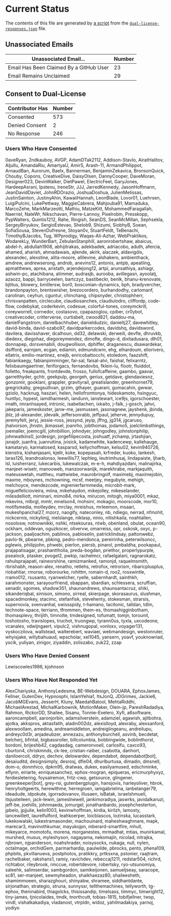 # Current Status

The contents of this file are generated by [a script](scripts/summarize-dual-license-responses.js)
from the [`dual-license-responses.json`](data/dual-license-responses.json) file.

## Unassociated Emails

| Unassociated Email... | Number |
| --- | --- |
| Email Has Been Claimed By a GitHub User | 23 |
| Email Remains Unclaimed | 29 |

## Consent to Dual-License

| Contributor Has | Number |
| --- | --- |
| Consented | 573 |
| Denied Consent | 2 |
| No Response | 246 |

### Users Who Have Consented
0aveRyan, 2ndkauboy, AVGP, AdamDTak2112, Addison-Stavlo, AiratHalitov, Aljullu, AmandaRiu, AmartyaU, AmirS, Arash-11, ArmandPhilippot, ArnaudBan, Aurorum, Baelx, Bannerman, BenjaminZekavica, BronsonQuick, Chouby, Copons, CreativeDive, DaisyOlsen, DannyCooper, DaveMoran, Designer023, DevinWalker, DietPawel, ElectricFeet, GaryJones, HardeepAsrani, Ipstenu, IreneStr, JJJ, JarredKennedy, JasonHoffmann, JeanDavidDaviet, JohnRDOrazio, JoshuaDoshua, JulienMelissas, JustinSainton, JustinyAhin, KawaiiHannah, LeonBlade, Lovor01, Luehrsen, LuigiPulcini, LukePettway, MaggieCabrera, Mahjouba91, Mamaduka, MarcoZehe, MarkMarzeotti, Mathiu, MatzeKitt, MohammedFaragallah, Naerriel, NateWr, Nikschavan, Pierre-Lannoy, Pixelrobin, Presskopp, PypWalters, Quintis1212, Rahe, Ringish, SeanDS, SeanMcMillan, Sephsekla, SergeyBiryukov, SergioEstevao, Shelob9, Shizumi, SiobhyB, Soean, SofiaSousa, StevenDufresne, Stoyan0v, StuartFeldt, TeBenachi, TimothyBJacobs, Tug, WPprodigy, Waqas-Ali-Azhar, WebPraktikos, WodarekLy, WunderBart, ZebulanStanphill, aaronrobertshaw, abaicus, abdel-h, abdullah1908, abhijitrakas, adekbadek, adriacobo, aduth, afercia, ahamed, aharish, ahmadawais, ajlende, akirk, alaczek, aldavigdis, alexandec, alexstine, alita-moore, allilevine, alshakero, ambienthack, amdrew, andrewserong, androb, anevins12, antonis, antpb, apeatling, apmatthews, aprea, aristath, arjendejong12, artpi, arunsathiya, ashiagr, ashwin-pc, atachibana, atimmer, audrasjb, aurooba, avillegasn, ayoolatj, azaozz, bappi, barryceelen, bartczyz, bastibeckr, benlk, bhanu-krenovate, bjtitus, blowery, bmillersw, bor0, bosconian-dynamics, bph, bradyvercher, brandonpayton, brentswisher, brezocordero, burhandodhy, carlomanf, carolinan, ceyhun, cguntur, chinchang, chipsnyder, christophherr, chrisvanpatten, circlecube, claudiosanches, claudiulodro, cliffordp, code-flow, codebykat, coderkevin, codesue, colorful-tones, coreymckrill, coreyworrell, cornedor, costasovo, cpapazoglou, cpiber, cr0ybot, creativecoder, critterverse, curtisbelt, cwood821, daddou-ma, danielFangstrom, danielbachhuber, danieldudzic, danieltj27, davewhitley, david-binda, david-szabo97, davidparkercodes, davidshq, davidsword, davilera, davisshaver, dcalhoun, dd32, delawski, derweili, devfle, dhruvkb, diedexx, diegohaz, diegoreymendez, dimofte, dingo-d, dixitadusara, dlh01, donnapep, dorsvenabili, dougwollison, dphiffer, draganescu, dsawardekar, dsifford, earnjam, ecgan, ediamin, edmundcwm, ehg, elhardoum, eliorivero, ellatrix, emilio-martinez, enejb, enricobattocchi, etoledom, faazshift, fabiankaegy, fabianpimminger, fai-sal, faisal-alvi, faishal, felixarntz, felixbaumgaertner, feriforgacs, fernandovbs, fklein-lu, flootr, fluiddot, folletto, freakpants, frontdevde, frosso, fullofcaffeine, gaambo, gaavar, garretthyder, gchtr, geekpulp, georgeh, geriux, getdave, glendaviesnz, gonzomir, gooklani, grappler, gravityrail, greatislander, greenhornet79, gregrickaby, gregsullivan, grzim, gthayer, guarani, gumacahin, gwwar, gziolo, hacknug, haszari, helen, hellofromtonya, hideokamoto, hsingyuc, huntlyc, hypest, iamdharmesh, iandunn, ianstewart, ice9js, igorschoester, imath, imranhsayed, intronic, isabellachen, ixkaito, j-falk, j-gosch, jahvi, jakeparis, jameskoster, janw-me, jasmussen, jasonagnew, jayshenk, jbinda, jblz, jd-alexander, jdevalk, jeffersonrabb, jeffpaul, jeherve, jennydupuy, jeremyfelt, jeryj, jessie-ross, jessynd, jeyip, jffng, jg314, jgcaruso, jhalvorson, jhnstn, jkmassel, joanrho, jobthomas, jodamo5, joelclimbsthings, joemaller, joemcgill, johnbillion, johndyer, johngodley, johnstonphilip, johnwatkins0, jordesign, jorgefilipecosta, joshuatf, jrchamp, jrtashjian, jsnajdr, juanfra, juanruitina, jvisick, kadamwhite, kadencewp, kallehauge, kamataryo, karmatosed, kasparsd, kellychoffman, kelsu02, kevin940726, kienstra, kishanjasani, kjellr, koke, kopepasah, krfreder, kuoko, lankesh, laras126, leandroalonso, leewillis77, lephleg, leutrimhusaj, lindapaiste, ljharb, lsl, luisherranz, lukecarbis, lukewalczak, m-e-h, mahdiyazdani, malinajirka, manjeet-wisetr, manooweb, manzoorwanijk, marekhrabe, markjaquith, mateuswetah, mattheu, mattwiebe, maurobringolf, maximebj, maximejobin, maxme, mboynes, mchowning, mcsf, meetjey, megubyte, mehigh, melchoyce, mendezcode, mgrenierfarmmedia, microbit-mark, miguelfeliciovieira, miina, mikehaydon, mikejolley, mikeselander, milesdelliott, miminari, mimo84, mirka, mirucon, mitogh, miya0001, mkaz, mkevins, mlbrgl, mmtr, mnelson4, mohsinr, mokagio, moorscode, mor10, motifsmedia, motleydev, mrclay, mreishus, mrleemon, msaari, mukeshpanchal27, mzorz, naogify, nateconley, nb, ndiego, nerrad, nfmohit, nickcernis, nickylimjj, nielslange, niklasp, ninio, nitishkaila, noahtallen, nosolosw, notnownikki, nshki, ntsekouras, ntwb, obenland, obulat, ocean90, ockham, oddevan, oguzkocer, olivervw, omarreiss, opr, oskosk, oxyc, p-jackson, paaljoachim, pablinos, pabloselin, patricklindsay, pattonwebz, pavlo-tk, pbearne, pbking, pedro-mendonca, pereirinha, peterwilsoncc, pglewis, philipjohn, phwebi, pierlon, piersb, pinarol, pmbaldha, pookapaul, prajapatisagar, prashanttholia, preda-bogdan, priethor, properlypurple, psealock, ptasker, pvogel2, pwkip, rachelmcr, rafaelgalani, ragnarokatz, rahulsprajapati, raineorshine, ramizmanked, ramonjd, raquelmsmith, rbrishabh, reason-alex, renatho, retlehs, retrofox, retrorism, ribaricplusplus, riobahtiar, rmorse, roborourke, rohittm, romain-d, roo2, rosswintle, rramo012, rsusanto, ryanwelcher, ryelle, sabernhardt, sainthkh, sarahmonster, sarayourfriend, sbappan, sbardian, schlessera, scruffian, senadir, sgomes, shadow351, shaunandrews, shaunsantacruz, shiki, sikanderiqbal, simison, simono, sirreal, skierpage, skorasaurus, slushman, spacedmonkey, stacimc, stefanfisk, stevehenty, stokesman, strarsis, supernovia, svenvanhal, swissspidy, t-hamano, tacitonic, talldan, tdlm, technote-space, terriann, tfrommen, them-es, thomashigginbotham, thomasplevy, thrijith, timnolte, tmdesigned, tofumatt, tomjn, torounit, toshotosho, travislopes, truchot, truongwp, tyrann0us, tyxla, uxcodeone, vcanales, vdwijngaert, vipulc2, vishnugopal, vonloxx, voyager131, vyskoczilova, wallstead, walterebert, waviaei, webmandesign, westonruter, whyisjake, willybahuaud, wpscholar, xel1045, yansern, yoavf, youknowriad, yscik, yuliyan, zinigor, ziyaddin, zoliszabo, zuk22, zzap

### Users Who Have Denied Consent
Lewiscowles1986, kjohnson

### Users Who Have Not Responded Yet
AlexChariyska, AnthonyLedesma, BE-Webdesign, DOUARA, EphoxJames, Fellner, GutenDev, Hypnosphi, IslamYehia1, ItsJonQ, JDGrimes, Jackie6, JacobMGEvans, JesserH, Kluny, MaedahBatool, MehtaRiddhi, MichaelArestad, MichalKarbownik, MotionMaker, Olein-jp, PareshRadadiya, Rahmon, RickorDD, Shailee, Sisanu, Tonnie-Exelero, Xyfi, a6software, aaroncampbell, aaronjorbin, adamsilverstein, adamziel, agawish, ajitbohra, ajotka, akkspros, aktasfatih, aladin002dz, alexislloyd, alexraby, alexsanford, alexwoollam, amedina, andreamiddleton, andreiglingeanu, andreilupu, andreyc0d3r, anjadeubzer, annezazu, anthonyburchell, asvinb, becdetat, belcherj, bfintal, bigbassroller, billcolumbia, bobbingwide, boblinthorst, bordoni, brijeshb42, cagdasdag, cameronvoell, carloslfu, caxco93, cburton4, chriskmnds, ck-lee, cristian-raiber, csabotta, danhort, daniloercoli, ddryo, dechov, delowardev, dependabot, dependabot[bot], desaiuditd, designsimply, desrosj, dfle04, dhurlburtusa, dimadin, dmsnell, dom-o, donmhico, dpkm95, dratwas, dukex, easilyamused, edschminke, eflynn, eiriarte, enriquesanchez, ephox-mogran, epiqueras, ericmurphyxyz, ferdiesletering, foysalremon, fritz-cwp, getsource, glingener, greenkeeper[bot], grey-rsi, gutenbergplugin, hansjovis, harleyoliver, hbrok, henryholtgeerts, herewithme, herregroen, iamgabrielma, ianbelanger79, ideadude, idpokute, igorradovanov, illusaen, isBatak, israelshmueli, itsjusteileen, jack-lewin, jameslnewell, jankimoradiya, jaswrks, javidalkaruzi, jeff-be, joehills, johnmaeda, jomurgel, jonathanbardo, josephchesterton, jpbelo, jpjjulie, kelin1003, kevinwhoffman, kirdia, kirilzh, lamosty, lancewillett, laurelfulford, leahkoerper, loicblascos, lozinska, lucasstark, lukekowalski, lukestramasonder, machouinard, maheshwaghmare, mapk, marecar3, mavinothkumar, mayukojpn, mberard-smartfire, mhull, mikeyarce, momotofu, morena, morganestes, mrmadhat, mtias, munirkamal, murshed, musus, myleshyson, nagayama, nekomajin, nicolad, nitrajka, njbrown, njpanderson, noahshrader, noisysocks, nukaga, null, nylen, octalmage, orchidGem, parmarhardip, paulwilde, pbrocks, pento, phena109, phpbits, pkvillanueva, postphotos, pratikkry, prtksxna, pstonier, raajtram, rachelbaker, rakshans1, ramiy, ravichdev, rebeccaj1211, redstar504, richrd, richtabor, rileybrook, rmccue, robertdevore, robertsky, ryo-utsunomiya, saleehk, salimserdar, sambgordon, samikeijonen, samueljseay, saracope, sc81, ser-manjeet, sewmyheadon, shaikhaezaz80, shaileesheth, shamimmoeen, sharazghouri, shinyabw, shramee, siddhantdante, sirjonathan, strategio, struna, sunnyssr, tellthemachines, tellyworth, tg-ephox, theninabird, thiagolcks, thisissandip, timelsass, timmyc, timwright12, tiny-james, tjnicolaides, tmdk, tnorthcutt, tobias-1815, tobifjellner, twsp, vindl, vishalkakadiya, vladanost, vtrpldn, widoz, yahilmadakiya, yarnoj, yodiyo
